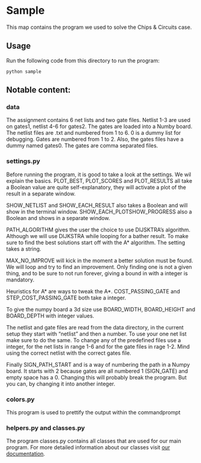 # Sample

This map contains the program we used to solve the Chips & Circuits case.

## Usage
Run the following code from this directory to run the program:
```
python sample
```

## Notable content:

### data

The assignment contains 6 net lists and two gate files. Netlist 1-3 are used on gates1, netlist 4-6 for gates2.
The gates are loaded into a Numby board.
The netlist files are .txt and numbered from 1 to 6. 0 is a dummy list for debugging.
Gates are numbered from 1 to 2. Also, the gates files have a dummy named gates0. The gates are comma separated files.

### settings.py

Before running the program, it is good to take a look at the settings. We wil explain the basics.
PLOT_BEST, PLOT_SCORES and PLOT_RESULTS all take a Boolean value are quite self-explanatory, they will activate a plot of the result in a separate window.

SHOW_NETLIST and SHOW_EACH_RESULT also takes a Boolean and will show in the terminal window. SHOW_EACH_PLOTSHOW_PROGRESS also a Boolean and shows in a separate window.

PATH_ALGORITHM gives the user the choice to use DIJSKTRA’s algorithm. Although we will use DIJKSTRA while looping for a bather result. To make sure to find the best solutions start off with the A* algorithm. The setting takes a string.

MAX_NO_IMPROVE will kick in the moment a better solution must be found. We will loop and try to find an improvement. Only finding one is not a given thing, and to be sure to not run forever, giving a bound in with a integer is mandatory.

Heuristics for A* are ways to tweak the A*. COST_PASSING_GATE and STEP_COST_PASSING_GATE both take a integer.

To give the numpy board a 3d size use BOARD_WIDTH, BOARD_HEIGHT and BOARD_DEPTH with integer values.

The netlist and gate files are read from the data directory, in the current setup they start with “netlist” and then a number. To use your one net list make sure to do the same. To change any of the predefined files use a integer, for the net lists in range 1-6 and for the gate files in rage 1-2. Mind using the correct netlist with the correct gates file.

Finally SIGN_PATH_START and is a way of numbering the path in a Numpy board. It starts with 2 because gates are all numbered 1 (SIGN_GATE) and empty space has a 0. Changing this will probably break the program. But you can, by changing it into another integer.

### colors.py

This program is used to prettify the output within the commandprompt

### helpers.py and classes.py
The program classes.py contains all classes that are used for our main program.
For more detailed information about our classes visit [our documentation](https://lennartjklein.github.io/pathfinder/).